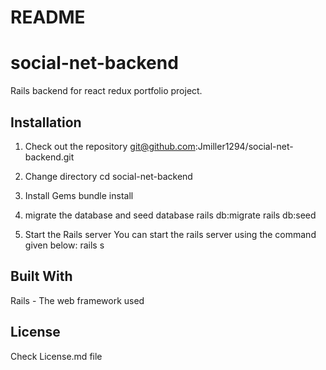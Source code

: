 # README

# social-net-backend
Rails backend for react redux portfolio project.

## Installation

 1. Check out the repository
git@github.com:Jmiller1294/social-net-backend.git

 2. Change directory
 cd social-net-backend

 3. Install Gems
 bundle install

 4. migrate the database and seed database
 rails db:migrate
 rails db:seed

 5. Start the Rails server
 You can start the rails server using the command given below: 
 rails s 

## Built With
  Rails - The web framework used
  
## License
  Check License.md file
